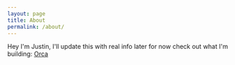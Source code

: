 ```yaml
---
layout: page
title: About
permalink: /about/
---
```


Hey I'm Justin, I'll update this with real info later for now check out what I'm building: [Orca](http://www.orcaconfig.com)

